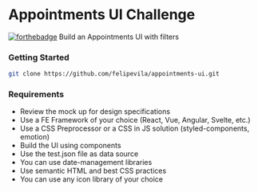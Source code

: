# Appointments UI Challenge

[![forthebadge](https://forthebadge.com/images/badges/approved-by-george-costanza.svg)](http://forthebadge.com)
Build an Appointments UI with filters

### Getting Started

```sh
git clone https://github.com/felipevila/appointments-ui.git
```

### Requirements

* Review the mock up for design specifications
* Use a FE Framework of your choice (React, Vue, Angular, Svelte, etc.)
* Use a CSS Preprocessor or a CSS in JS solution (styled-components, emotion)
* Build the UI using components
* Use the test.json file as data source
* You can use date-management libraries
* Use semantic HTML and best CSS practices
* You can use any icon library of your choice
